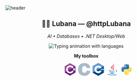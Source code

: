 <!-- Header (pink-purple wave) -->
![header](https://capsule-render.vercel.app/api?type=waving&height=220&color=0:ff2e7a,100:a86bff&text=httpLubana&fontColor=ffffff&fontSize=58&fontAlignY=35&desc=Computer%20Engineering%20@%20Sakarya%20•%20AI%20Enthusiast&descAlignY=60)

<h2 align="center">👩‍💻 Lubana — @httpLubana</h2>
<p align="center"><i>AI • Databases • .NET Desktop/Web</i></p>

<!-- Animated typing: programming languages -->
<p align="center">
  <img
    src="https://readme-typing-svg.demolab.com?font=Fira+Code&pause=900&center=true&vCenter=true&width=700&color=FF4DA6&lines=C%23+•+C%2B%2B+•+Java+•+Python+•+JavaScript+•+SQL;Clean+code+%2B+Creative+ideas+%E2%9C%A8"
    alt="Typing animation with languages"
  />
</p>

<!-- Animated languages ribbon (marquee). If marquee not supported, it will just show icons inline. -->
<p align="center"><b>My toolbox</b></p>
<p align="center">
  <marquee behavior="alternate" scrollamount="6" width="90%">
    <img src="https://raw.githubusercontent.com/devicons/devicon/master/icons/csharp/csharp-original.svg" height="40" alt="C#" />
    <img src="https://raw.githubusercontent.com/devicons/devicon/master/icons/c/c-original.svg" height="40" alt="C" />
    <img src="https://raw.githubusercontent.com/devicons/devicon/master/icons/cplusplus/cplusplus-original.svg" height="40" alt="C++" />
    <img src="https://raw.githubusercontent.com/devicons/devicon/master/icons/java/java-original.svg" height="40" alt="Java" />
    <img src="https://raw.githubusercontent.com/devicons/devicon/master/icons/python/python-original.svg" height="40" alt="Python" />
    <img src="https://raw.githubusercontent.com/devicons/devicon/master/icons/j
